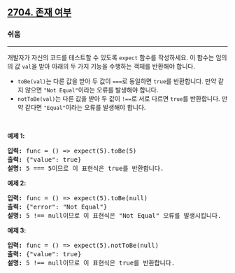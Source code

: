 <h2><a href="https://leetcode.com/problems/to-be-or-not-to-be">2704. 존재 여부</a></h2><h3>쉬움</h3><hr><p>개발자가 자신의 코드를 테스트할 수 있도록 <code>expect</code> 함수를 작성하세요. 이 함수는 임의의 값 <code>val</code>을 받아 아래의 두 가지 기능을 수행하는 객체를 반환해야 합니다.</p>

<ul>
	<li><code>toBe(val)</code>는 다른 값을 받아 두 값이 <code>===</code>로 동일하면 <code>true</code>를 반환합니다. 만약 같지 않으면 <code>"Not Equal"</code>이라는 오류를 발생해야 합니다.</li>
	<li><code>notToBe(val)</code>는 다른 값을 받아 두 값이 <code>!==</code>로 서로 다르면 <code>true</code>를 반환합니다. 만약 같다면 <code>"Equal"</code>이라는 오류를 발생해야 합니다.</li>
</ul>

<p>&nbsp;</p>
<p><strong class="example">예제 1:</strong></p>

<pre>
<strong>입력:</strong> func = () =&gt; expect(5).toBe(5)
<strong>출력:</strong> {"value": true}
<strong>설명:</strong> 5 === 5이므로 이 표현식은 true를 반환합니다.
</pre>

<p><strong class="example">예제 2:</strong></p>

<pre>
<strong>입력:</strong> func = () =&gt; expect(5).toBe(null)
<strong>출력:</strong> {"error": "Not Equal"}
<strong>설명:</strong> 5 !== null이므로 이 표현식은 "Not Equal" 오류를 발생시킵니다.
</pre>

<p><strong class="example">예제 3:</strong></p>

<pre>
<strong>입력:</strong> func = () =&gt; expect(5).notToBe(null)
<strong>출력:</strong> {"value": true}
<strong>설명:</strong> 5 !== null이므로 이 표현식은 true를 반환합니다.
</pre>